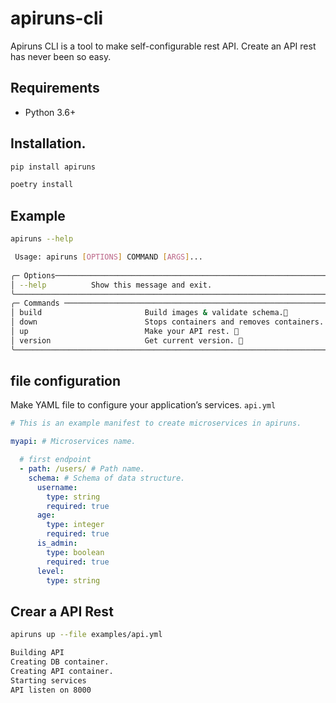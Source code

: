 # apiruns-cli

Apiruns CLI is a tool to make self-configurable rest API. Create an API rest has never been so easy.

## Requirements

- Python 3.6+

## Installation.

```bash
pip install apiruns
```

```bash
poetry install
```

## Example

```bash
apiruns --help

 Usage: apiruns [OPTIONS] COMMAND [ARGS]...
 
╭─ Options───────────────────────────────────────────────────────────────────╮
│ --help          Show this message and exit.                                │
╰────────────────────────────────────────────────────────────────────────────╯
╭─ Commands ─────────────────────────────────────────────────────────────────╮
│ build                       Build images & validate schema.🔧              │
│ down                        Stops containers and removes containers. 🌪    │
│ up                          Make your API rest. 🚀                         │
│ version                     Get current version. 💬                        │
╰────────────────────────────────────────────────────────────────────────────╯
```

## file configuration

Make YAML file to configure your application’s services. `api.yml`

```yml
# This is an example manifest to create microservices in apiruns.

myapi: # Microservices name.

  # first endpoint
  - path: /users/ # Path name.
    schema: # Schema of data structure.
      username:
        type: string
        required: true
      age:
        type: integer
        required: true
      is_admin:
        type: boolean
        required: true
      level:
        type: string
```

## Crear a API Rest

```bash
apiruns up --file examples/api.yml 

Building API
Creating DB container.
Creating API container.
Starting services
API listen on 8000
```
